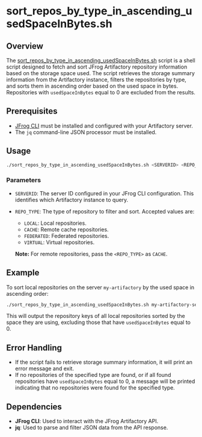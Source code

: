
# sort_repos_by_type_in_ascending_usedSpaceInBytes.sh

## Overview

The [sort_repos_by_type_in_ascending_usedSpaceInBytes.sh](sort_repos_by_type_in_ascending_usedSpaceInBytes.sh) script is a shell script designed to fetch and sort JFrog Artifactory repository information based on the storage space used. The script retrieves the storage summary information from the Artifactory instance, filters the repositories by type, and sorts them in ascending order based on the used space in bytes. Repositories with `usedSpaceInBytes` equal to 0 are excluded from the results.

## Prerequisites

- [JFrog CLI](https://jfrog.com/getcli/) must be installed and configured with your Artifactory server.
- The `jq` command-line JSON processor must be installed.

## Usage

```bash
./sort_repos_by_type_in_ascending_usedSpaceInBytes.sh <SERVERID> <REPO_TYPE>
```

### Parameters

- `SERVERID`: The server ID configured in your JFrog CLI configuration. This identifies which Artifactory instance to query.
- `REPO_TYPE`: The type of repository to filter and sort. Accepted values are:
    - `LOCAL`: Local repositories.
    - `CACHE`: Remote cache repositories.
    - `FEDERATED`: Federated repositories.
    - `VIRTUAL`: Virtual repositories.

  **Note:** For remote repositories, pass the `<REPO_TYPE>` as `CACHE`.

## Example

To sort local repositories on the server `my-artifactory` by the used space in ascending order:

```bash
./sort_repos_by_type_in_ascending_usedSpaceInBytes.sh my-artifactory-serverid LOCAL
```

This will output the repository keys of all local repositories sorted by the space they are using, excluding those that have `usedSpaceInBytes` equal to 0.

## Error Handling

- If the script fails to retrieve storage summary information, it will print an error message and exit.
- If no repositories of the specified type are found, or if all found repositories have `usedSpaceInBytes` equal to 0, a message will be printed indicating that no repositories were found for the specified type.

## Dependencies

- **JFrog CLI**: Used to interact with the JFrog Artifactory API.
- **jq**: Used to parse and filter JSON data from the API response.

